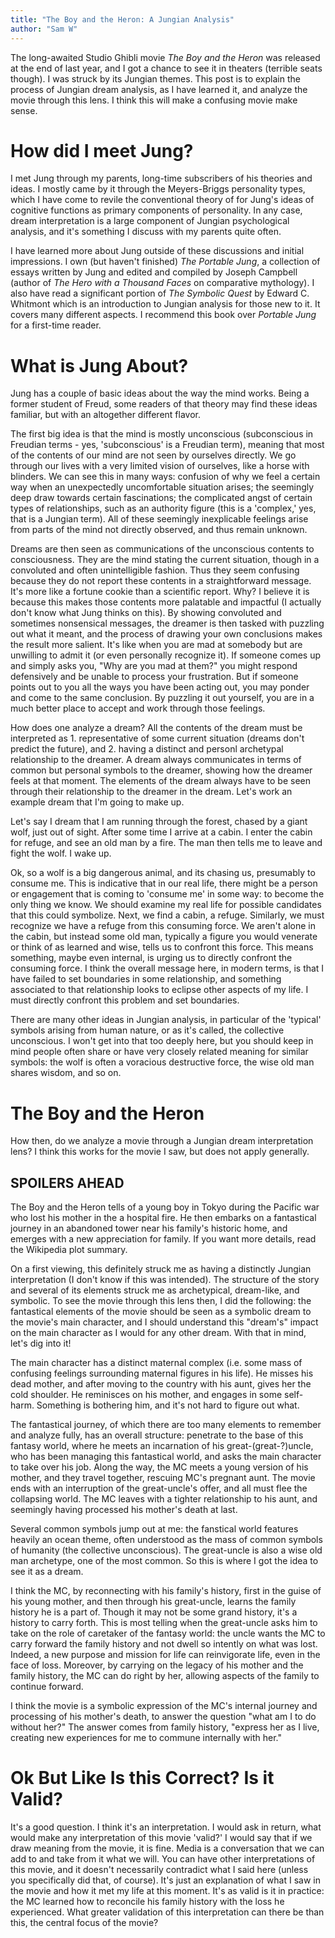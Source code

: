 ```yaml
---
title: "The Boy and the Heron: A Jungian Analysis"
author: "Sam W"
---
```



The long-awaited Studio Ghibli movie *The Boy and the Heron* was released at the end of last year, and I got a chance to see it in theaters (terrible seats though). I was struck by its Jungian themes. This post is to explain the process of Jungian dream analysis, as I have learned it, and analyze the movie through this lens. I think this will make a confusing movie make sense.

# How did I meet Jung?

I met Jung through my parents, long-time subscribers of his theories and ideas. I mostly came by it through the Meyers-Briggs personality types, which I have come to revile the conventional theory of for Jung's ideas of cognitive functions as primary components of personality. In any case, dream interpretation is a large component of Jungian psychological analysis, and it's something I discuss with my parents quite often.

I have learned more about Jung outside of these discussions and initial impressions. I own (but haven't finished) *The Portable Jung*, a collection of essays written by Jung and edited and compiled by Joseph Campbell (author of *The Hero with a Thousand Faces* on comparative mythology). I also have read a significant portion of *The Symbolic Quest* by Edward C. Whitmont which is an introduction to Jungian analysis for those new to it. It covers many different aspects. I recommend this book over *Portable Jung* for a first-time reader.

# What is Jung About?

Jung has a couple of basic ideas about the way the mind works. Being a former student of Freud, some readers of that theory may find these ideas familiar, but with an altogether different flavor.

The first big idea is that the mind is mostly unconscious (subconscious in Freudian terms - yes, 'subconscious' is a Freudian term), meaning that most of the contents of our mind are not seen by ourselves directly. We go through our lives with a very limited vision of ourselves, like a horse with blinders. We can see this in many ways: confusion of why we feel a certain way when an unexpectedly uncomfortable situation arises; the seemingly deep draw towards certain fascinations; the complicated angst of certain types of relationships, such as an authority figure (this is a 'complex,' yes, that is a Jungian term). All of these seemingly inexplicable feelings arise from parts of the mind not directly observed, and thus remain unknown.

Dreams are then seen as communications of the unconscious contents to consciousness. They are the mind stating the current situation, though in a convoluted and often unintelligible fashion. Thus they seem confusing because they do not report these contents in a straightforward message. It's more like a fortune cookie than a scientific report. Why? I believe it is because this makes those contents more palatable and impactful (I actually don't know what Jung thinks on this). By showing convoluted and sometimes nonsensical messages, the dreamer is then tasked with puzzling out what it meant, and the process of drawing your own conclusions makes the result more salient. It's like when you are mad at somebody but are unwilling to admit it (or even personally recognize it). If someone comes up and simply asks you, "Why are you mad at them?" you might respond defensively and be unable to process your frustration. But if someone points out to you all the ways you have been acting out, you may ponder and come to the same conclusion. By puzzling it out yourself, you are in a much better place to accept and work through those feelings.

How does one analyze a dream? All the contents of the dream must be interpreted as 1. representative of some current situation (dreams don't predict the future), and 2. having a distinct and personl archetypal relationship to the dreamer. A dream always communicates in terms of common but personal symbols to the dreamer, showing how the dreamer feels at that moment. The elements of the dream always have to be seen through their relationship to the dreamer in the dream. Let's work an example dream that I'm going to make up.

Let's say I dream that I am running through the forest, chased by a giant wolf, just out of sight. After some time I arrive at a cabin. I enter the cabin for refuge, and see an old man by a fire. The man then tells me to leave and fight the wolf. I wake up.

Ok, so a wolf is a big dangerous animal, and its chasing us, presumably to consume me. This is indicative that in our real life, there might be a person or engagement that is coming to 'consume me' in some way: to become the only thing we know. We should examine my real life for possible candidates that this could symbolize. Next, we find a cabin, a refuge. Similarly, we must recognize we have a refuge from this consuming force. We aren't alone in the cabin, but instead some old man, typically a figure you would venerate or think of as learned and wise, tells us to confront this force. This means something, maybe even internal, is urging us to directly confront the consuming force. I think the overall message here, in modern terms, is that I have failed to set boundaries in some relationship, and something associated to that relationship looks to eclipse other aspects of my life. I must directly confront this problem and set boundaries.

There are many other ideas in Jungian analysis, in particular of the 'typical' symbols arising from human nature, or as it's called, the collective unconscious. I won't get into that too deeply here, but you should keep in mind people often share or have very closely related meaning for similar symbols: the wolf is often a voracious destructive force, the wise old man shares wisdom, and so on.

# The Boy and the Heron


How then, do we analyze a movie through a Jungian dream interpretation lens? I think this works for the movie I saw, but does not apply generally.

## SPOILERS AHEAD


The Boy and the Heron tells of a young boy in Tokyo during the Pacific war who lost his mother in the a hospital fire. He then embarks on a fantastical journey in an abandoned tower near his family's historic home, and emerges with a new appreciation for family. If you want more details, read the Wikipedia plot summary.

On a first viewing, this definitely struck me as having a distinctly Jungian interpretation (I don't know if this was intended). The structure of the story and several of its elements struck me as archetypical, dream-like, and symbolic. To see the movie through this lens then, I did the following: the fantastical elements of the movie should be seen as a symbolic dream to the movie's main character, and I should understand this "dream's" impact on the main character as I would for any other dream. With that in mind, let's dig into it!

The main character has a distinct maternal complex (i.e. some mass of confusing feelings surrounding maternal figures in his life). He misses his dead mother, and after moving to the country with his aunt, gives her the cold shoulder. He reminisces on his mother, and engages in some self-harm. Something is bothering him, and it's not hard to figure out what. 

The fantastical journey, of which there are too many elements to remember and analyze fully, has an overall structure: penetrate to the base of this fantasy world, where he meets an incarnation of his great-(great-?)uncle, who has been managing this fantastical world, and asks the main character to take over his job. Along the way, the MC meets a young version of his mother, and they travel together, rescuing MC's pregnant aunt. The movie ends with an interruption of the great-uncle's offer, and all must flee the collapsing world. The MC leaves with a tighter relationship to his aunt, and seemingly having processed his mother's death at last.

Several common symbols jump out at me: the fanstical world features heavily an ocean theme, often understood as the mass of common symbols of humanity (the collective unconscious). The great-uncle is also a wise old man archetype, one of the most common. So this is where I got the idea to see it as a dream.

I think the MC, by reconnecting with his family's history, first in the guise of his young mother, and then through his great-uncle, learns the family history he is a part of. Though it may not be some grand history, it's a history to carry forth. This is most telling when the great-uncle asks him to take on the role of caretaker of the fantasy world: the uncle wants the MC to carry forward the family history and not dwell so intently on what was lost. Indeed, a new purpose and mission for life can reinvigorate life, even in the face of loss. Moreover, by carrying on the legacy of his mother and the family history, the MC can do right by her, allowing aspects of the family to continue forward.

I think the movie is a symbolic expression of the MC's internal journey and processing of his mother's death, to answer the question "what am I to do without her?" The answer comes from family history, "express her as I live, creating new experiences for me to commune internally with her."


# Ok But Like Is this Correct? Is it Valid?

It's a good question. I think it's an interpretation. I would ask in return, what would make any interpretation of this movie 'valid?' I would say that if we draw meaning from the movie, it is fine. Media is a conversation that we can add to and take from it what we will. You can have other interpretations of this movie, and it doesn't necessarily contradict what I said here (unless you specifically did that, of course). It's just an explanation of what I saw in the movie and how it met my life at this moment. It's as valid is it in practice: the MC learned how to reconcile his family history with the loss he experienced. What greater validation of this interpretation can there be than this, the central focus of the movie?
